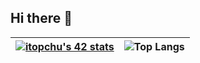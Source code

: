 ## Hi there 👋

| [![itopchu's 42 stats](https://badge.mediaplus.ma/kettlebells/itopchu?1337Badge=off&UM6P=off)](https://github.com/oakoudad/badge42) | ![Top Langs](https://github-readme-stats.vercel.app/api/top-langs/?username=itopchu&hide_progress=true&theme=dark) |
|:--------------------------------------------------------------------------------------------------:|:--------------------------------------------------------------------------------------------------:|
